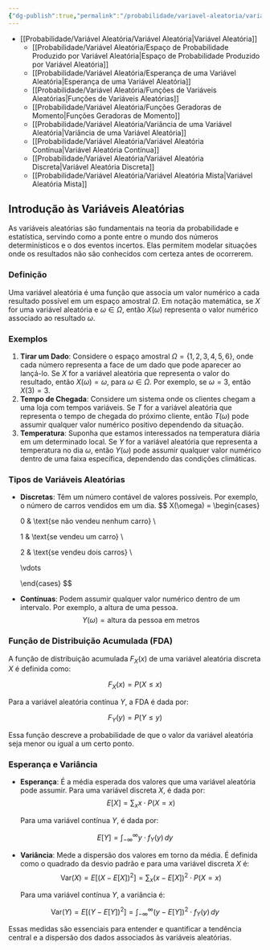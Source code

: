 ```yaml
---
{"dg-publish":true,"permalink":"/probabilidade/variavel-aleatoria/variavel-aleatoria/","dgShowLocalGraph":true,"created":"2025-05-20T13:30:13.856-03:00"}
---
```





- [[Probabilidade/Variável Aleatória/Variável Aleatória\|Variável Aleatória]]
	- [[Probabilidade/Variável Aleatória/Espaço de Probabilidade Produzido por Variável Aleatória\|Espaço de Probabilidade Produzido por Variável Aleatória]]
	- [[Probabilidade/Variável Aleatória/Esperança de uma Variável Aleatória\|Esperança de uma Variável Aleatória]]
	- [[Probabilidade/Variável Aleatória/Funções de Variáveis Aleatórias\|Funções de Variáveis Aleatórias]]
	- [[Probabilidade/Variável Aleatória/Funções Geradoras de Momento\|Funções Geradoras de Momento]]
	- [[Probabilidade/Variável Aleatória/Variância de uma Variável Aleatória\|Variância de uma Variável Aleatória]]
	- [[Probabilidade/Variável Aleatória/Variável Aleatória Contínua\|Variável Aleatória Contínua]]
	- [[Probabilidade/Variável Aleatória/Variável Aleatória Discreta\|Variável Aleatória Discreta]]
	- [[Probabilidade/Variável Aleatória/Variável Aleatória Mista\|Variável Aleatória Mista]]



## Introdução às Variáveis Aleatórias

As variáveis aleatórias são fundamentais na teoria da probabilidade e estatística, servindo como a ponte entre o mundo dos números determinísticos e o dos eventos incertos. Elas permitem modelar situações onde os resultados não são conhecidos com certeza antes de ocorrerem.

### Definição

Uma variável aleatória é uma função que associa um valor numérico a cada resultado possível em um espaço amostral $\Omega$. Em notação matemática, se $X$ for uma variável aleatória e $\omega \in \Omega$, então $X(\omega)$ representa o valor numérico associado ao resultado $\omega$.

### Exemplos

1. **Tirar um Dado**: Considere o espaço amostral $\Omega = \{1, 2, 3, 4, 5, 6\}$, onde cada número representa a face de um dado que pode aparecer ao lançá-lo. Se $X$ for a variável aleatória que representa o valor do resultado, então $X(\omega) = \omega$, para $\omega \in \Omega$. Por exemplo, se $\omega = 3$, então $X(3) = 3$.
2. **Tempo de Chegada**: Considere um sistema onde os clientes chegam a uma loja com tempos variáveis. Se $T$ for a variável aleatória que representa o tempo de chegada do próximo cliente, então $T(\omega)$ pode assumir qualquer valor numérico positivo dependendo da situação.
3. **Temperatura**: Suponha que estamos interessados na temperatura diária em um determinado local. Se $Y$ for a variável aleatória que representa a temperatura no dia $\omega$, então $Y(\omega)$ pode assumir qualquer valor numérico dentro de uma faixa específica, dependendo das condições climáticas.

### Tipos de Variáveis Aleatórias

- **Discretas**: Têm um número contável de valores possíveis. Por exemplo, o número de carros vendidos em um dia.
$$
X(\omega) = \begin{cases}

  0 & \text{se não vendeu nenhum carro} \\

  1 & \text{se vendeu um carro} \\

  2 & \text{se vendeu dois carros} \\

  \vdots

  \end{cases}
$$
- **Contínuas**: Podem assumir qualquer valor numérico dentro de um intervalo. Por exemplo, a altura de uma pessoa.
$$
Y(\omega) = \text{altura da pessoa em metros}
$$

### Função de Distribuição Acumulada (FDA)

A função de distribuição acumulada $F_X(x)$ de uma variável aleatória discreta $X$ é definida como:

$$
F_X(x) = P(X \leq x)
$$

Para a variável aleatória contínua $Y$, a FDA é dada por:

$$
F_Y(y) = P(Y \leq y)
$$

Essa função descreve a probabilidade de que o valor da variável aleatória seja menor ou igual a um certo ponto.

### Esperança e Variância

- **Esperança**: É a média esperada dos valores que uma variável aleatória pode assumir. Para uma variável discreta $X$, é dada por:
$$
E[X] = \sum_{x} x \cdot P(X = x)
$$

  Para uma variável contínua $Y$, é dada por:

$$
E[Y] = \int_{-\infty}^{\infty} y \cdot f_Y(y) \, dy
$$
- **Variância**: Mede a dispersão dos valores em torno da média. É definida como o quadrado da desvio padrão e para uma variável discreta $X$ é:
$$
\text{Var}(X) = E[(X - E[X])^2] = \sum_{x} (x - E[X])^2 \cdot P(X = x)
$$

  Para uma variável contínua $Y$, a variância é:

$$
\text{Var}(Y) = E[(Y - E[Y])^2] = \int_{-\infty}^{\infty} (y - E[Y])^2 \cdot f_Y(y) \, dy
$$

Essas medidas são essenciais para entender e quantificar a tendência central e a dispersão dos dados associados às variáveis aleatórias.
